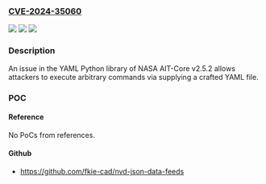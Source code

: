 ### [CVE-2024-35060](https://cve.mitre.org/cgi-bin/cvename.cgi?name=CVE-2024-35060)
![](https://img.shields.io/static/v1?label=Product&message=n%2Fa&color=blue)
![](https://img.shields.io/static/v1?label=Version&message=n%2Fa&color=blue)
![](https://img.shields.io/static/v1?label=Vulnerability&message=n%2Fa&color=brighgreen)

### Description

An issue in the YAML Python library of NASA AIT-Core v2.5.2 allows attackers to execute arbitrary commands via supplying a crafted YAML file.

### POC

#### Reference
No PoCs from references.

#### Github
- https://github.com/fkie-cad/nvd-json-data-feeds

